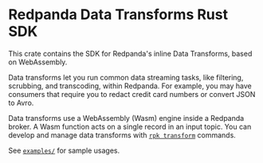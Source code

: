 # Redpanda Data Transforms Rust SDK

This crate contains the SDK for Redpanda's inline Data Transforms, based on WebAssembly.

Data transforms let you run common data streaming tasks, like filtering, scrubbing, and transcoding, within Redpanda. For example, you may have consumers that require you to redact credit card numbers or convert JSON to Avro.

Data transforms use a WebAssembly (Wasm) engine inside a Redpanda broker. A Wasm function acts on a single record in an input topic. You can develop and manage data transforms with [`rpk transform`][rpk-transform] commands.

See [`examples/`][examples] for sample usages.

[rpk-transform]: https://docs.redpanda.com/beta/develop/data-transforms/run-transforms/
[examples]: https://github.com/redpanda-data/redpanda/tree/dev/src/transform-sdk/rust/examples
